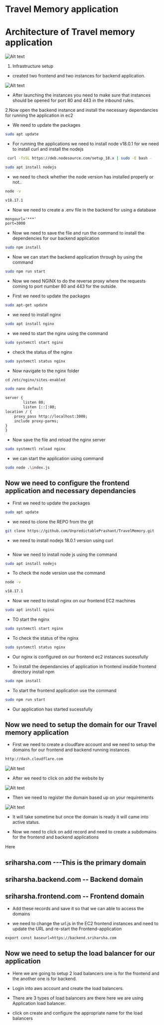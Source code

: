 # Travel Memory application


# Architecture of Travel memory application

![Alt text](Architecture.png)

1. Infrastructure setup

* created two frontend and two instances for backend application.

![Alt text](Travel_memory_frontend_backend_instances.png)

* After launching the instances you need to make sure that instances should be opened for port 80 and 443 in the inbound rules.

2.Now open the backend instance and install the necessary dependancies for running the application in ec2

* We need to update the packages

```bash
sudo apt update
```

* For running the applications we need to install node v18.0.1 for we need to install curl and install the nodejs

```bash
 curl -fsSL https://deb.nodesource.com/setup_18.x | sudo -E bash -
```

```bash
sudo apt install nodejs
```
* we need to check whether the node version has installed properly or not..

```bash
node -v
```
```txt
v18.17.1
```
* Now we need to create a .env file in the backend for using a database

```txt
mongourl='***'
port=3000
```
* Now we need to save the file and run the command to install the dependencies for our backend application

```bash
sudo npm install
```
* Now we can start the backend application through by using the command

```bash
sudo npm run start
```
* Now we need NGINX to do the reverse proxy where the requests coming to port number 80 and 443 for the outside.

* First we need to update the packages

```bash
sudo apt-get update
```

* we need to install  nginx

```bash
sudo apt install nginx
```

* we need to start the nginx using the command

```bash
sudo systemctl start nginx
```

* check the status of the nginx

```bash
sudo systemctl status nginx
```

* Now navigate to the nginx folder 

```txt
cd /etc/nginx/sites-enabled
```

```bash
sudo nano default
```

```txt
server {
        listen 80;
        listen [::]:80;
location / {
    proxy_pass http://localhost:3000;
    include proxy-parms;
}
}
```

* Now save the file and reload the nginx server

```bash
sudo systemctl reload nginx
```

* we can start the application using command

```bash
sudo node .\index.js
```
## Now we need to configure the frontend application and necessary dependancies

* First we need to update the packages

```bash
sudo apt update
```

* we need to clone the REPO from the git

```bash
git clone https://github.com/UnpredictablePrashant/TravelMemory.git
```
* we need to install nodejs 18.0.1 version using curl 

```bash

```

* Now we need to install node js
using the command 

```bash
sudo apt install nodejs
```

* To check the node version use the command

```bash
node -v
```

```txt
v18.17.1
```
* Now we need to install nginx on our frontend EC2 machines

```bash
sudo apt install nginx
```
* TO start the nginx

```bash
sudo systemctl start nginx
```

* To check the status of the nginx

```bash
sudo systemctl status nginx
```

* Our nginx is configured on our frontend ec2 instances sucessfully

* To install the dependancies of application in frontend insdide frontend directory install npm

```bash
sudo npm install
```

* To start the frontend application
use the command

```bash
sudo npm run start 
```

* Our application has started sucessfully

## Now we need to setup the domain for our Travel memory application

* First we need to create a cloudfare account and we need to setup the domains for our frontend and backend running instances

```txt
http://dash.cloudflare.com
```
![Alt text](cloudflare.png)

* After we need to click on add the website by 

![Alt text](addingwebsite.png)

* Then we need to register the domain based up on your requirements

![Alt text](registration_of_domain.png)

* It will take sometime but once the domain is ready it will came into active status.

* Now we need to click on add record and need to create a subdomains for the frontend and backend applications

Here

## sriharsha.com ---This is the primary domain 

## sriharsha.backend.com -- Backend domain

## sriharsha.frontend.com -- Frontend domain

* Add these records and save it so that we can able to access the domains

* we need to change the url.js in the EC2 frontend instances  and need to update the URL and re-start the Frontend-application 

```txt
export const baseurl=https://backend.sriharsha.com
```

## Now we need to setup the load balancer for our application 

* Here we are going to setup 2 load balancers one is for the frontend and the another one is for backend.

* Login into aws account and create the load balancers.

* There are 3 types of load balancers are there here we are using Application load balancer.

* click on create and configure the appropriate name for the load balancers

